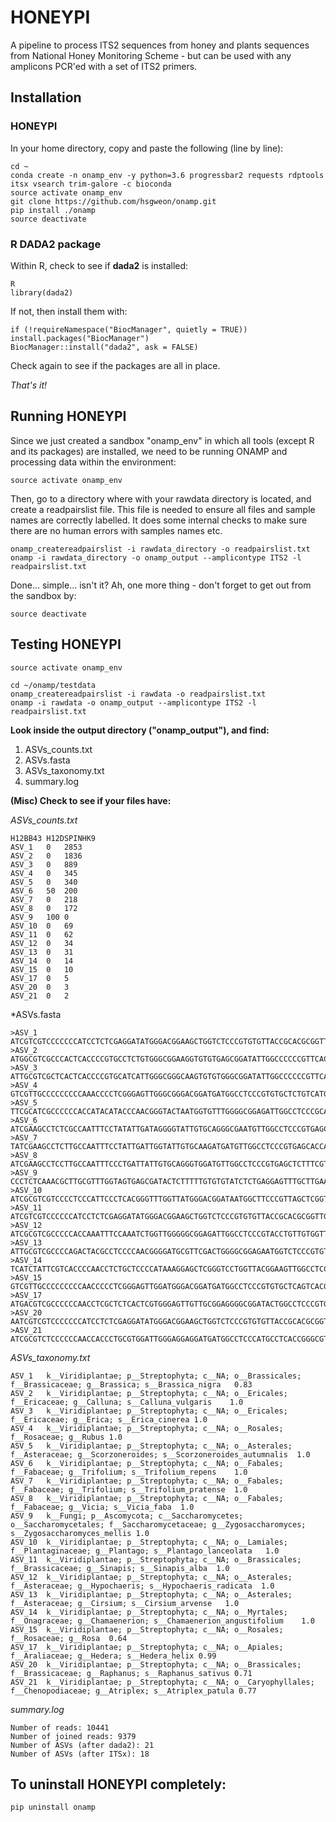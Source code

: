 # HONEYPI

A pipeline to process ITS2 sequences from honey and plants sequences from National Honey Monitoring Scheme - but can be used with any amplicons PCR'ed with a set of ITS2 primers.


## Installation

### HONEYPI

In your home directory, copy and paste the following (line by line):

```
cd ~
conda create -n onamp_env -y python=3.6 progressbar2 requests rdptools itsx vsearch trim-galore -c bioconda
source activate onamp_env
git clone https://github.com/hsgweon/onamp.git
pip install ./onamp
source deactivate
```

### R DADA2 package

Within R, check to see if **dada2** is installed:

```
R
library(dada2)
```

If not, then install them with:

```
if (!requireNamespace("BiocManager", quietly = TRUE)) install.packages("BiocManager")
BiocManager::install("dada2", ask = FALSE)
```

Check again to see if the packages are all in place.




*That's it!*


## Running HONEYPI

Since we just created a sandbox "onamp_env" in which all tools (except R and its packages) are installed, we need to be running ONAMP and processing data within the environment:

```
source activate onamp_env
```

Then, go to a directory where with your rawdata directory is located, and create a readpairslist file. This file is needed to ensure all files and sample names are correctly labelled. It does some internal checks to make sure there are no human errors with samples names etc. 

```
onamp_createreadpairslist -i rawdata_directory -o readpairslist.txt
onamp -i rawdata_directory -o onamp_output --amplicontype ITS2 -l readpairslist.txt
```

Done... simple... isn't it? Ah, one more thing - don't forget to get out from the sandbox by:

```
source deactivate
```


## Testing HONEYPI

```
source activate onamp_env

cd ~/onamp/testdata
onamp_createreadpairslist -i rawdata -o readpairslist.txt
onamp -i rawdata -o onamp_output --amplicontype ITS2 -l readpairslist.txt
```

**Look inside the output directory ("onamp_output"), and find:**

1. ASVs_counts.txt
2. ASVs.fasta
3. ASVs_taxonomy.txt
4. summary.log


**(Misc) Check to see if your files have:**


*ASVs_counts.txt*

```
H12BB43	H12DSPINHK9
ASV_1	0	2853
ASV_2	0	1836
ASV_3	0	889
ASV_4	0	345
ASV_5	0	340
ASV_6	50	200
ASV_7	0	218
ASV_8	0	172
ASV_9	100	0
ASV_10	0	69
ASV_11	0	62
ASV_12	0	34
ASV_13	0	31
ASV_14	0	14
ASV_15	0	10
ASV_17	0	5
ASV_20	0	3
ASV_21	0	2
```

*ASVs.fasta

```
>ASV_1
ATCGTCGTCCCCCCCATCCTCTCGAGGATATGGGACGGAAGCTGGTCTCCCGTGTGTTACCGCACGCGGTTGGCCAAAATCCGAGCTAAGGGCGCCAGGAGCGTCTCGACATGCGGTGGTGAATTCAAGCCTCGTAATATCGTCGGTCGTTCCGGTCCAAAAGCTCTCGATGACCCAAAGTCCTCA
>ASV_2
ATGGCGTCGCCCACTCACCCCGTGCCTCTGTGGGCGGAAGGTGTGTGAGCGGATATTGGCCCCCCGTTCACGTTCGTGCTCGGTCGGTCTAAAAGGAAAGTCCCCAACGACGGACATCACGGCGAGTGGTGGTTGCCAGACCGTCCCGACGCGTCGTGCATGCTGTTCTTTGTCGTTGGCCGGCTCATCGACCCCCGAGTACCGTCAGGTACTCGGTACCTCGA
>ASV_3
ATTGCGTCGCTCACTCACCCCGTGCATCATTGGGCGGGCAAGTGTGTGGGCGGATATTGGCCCCCCGTTCACATTTGTGCTCGGTCGGCCTAAAAAGAAGGTCCTTGATGACGGACATCACAACAAGTGGTGGTTGCTAAACCGTCGCGCCATGTTGTGCATTATACTCCGTCGTCGGTTGCCTCATTGACCCTTAAGTGCCATTGAACTTGGTACCTCAA
>ASV_4
GTCGTTGCCCCCCCCCAAACCCCTCGGGAGTTGGGCGGGACGGATGATGGCCTCCCGTGTGCTCTGTCATGCGGTTGGCATAAAAACAAGTCCTCGGCGACTAACGCCACGACAATCGGTGGTTGTCAAACCTCTGTTGCCTATCGTGTGCGCGTGTCGAGCGAGGGCTCAACAAACCATGTTGCATCGATTCGTCGATGCTTTCA
>ASV_5
TTCGCATCGCCCCCCACCATACATACCCAACGGGTACTAATGGTGTTTGGGGCGGAGATTGGCCTCCCGCACCTCTGATGCGGTTGGCCTAAAAATGAGTCCCCTTCAGCGGACACACGACTAGTGGTGGTTGAACAGACCCTCGTCCTTATCGTGTGTCGTGAGCTGCAAGGGAAACCCTCACCAAAGACCCTATTGCATTGTTTTTTGGACAATGCTTCGA
>ASV_6
ATCGAAGCCTCTCGCCAATTTCCTATATTGATAGGGGTATTGTGCAGGGCGAATGTTGGCCTCCCGTGAGCTTTATTGCCTCATGGTTGGTTGAAAATCGAGACCTTGGTAGGGTGTGCCATGATAGGTGGTGGCTGTGTTACGCACGAGACCAAGTAAGTCATGTGCTGCTCTATTGAATTTAGGCCTCTTTTACCCACATGCGTTTCGAAACGCTCGTG
>ASV_7
TATCGAAGCCTCTTGCCAATTTCCTATTGATTGGTATTGTGCAAGATGATGTTGGCCTCCCGTGAGCACCATCGCCTCATGGTTGGTTGAAAATCGAGACCTTGGTAGAGTGTGCCATGATAAATGGTGCATGTGTTAAGCACGAGACCAAACAATCATGTGCTGCTCTATTGAATTTAGCCTCTTTTACCCACATGCGTGTCTAAACGCTCGTG
>ASV_8
ATCGAAGCCTCCTTGCCAATTTCCCTGATTATTGTGCAGGGTGGATGTTGGCCTCCCGTGAGCTCTTTCGTCTCATGGTTGGTTGAAAATTGAGACCTTGGTAGGGTGTGCCATGATAGATGGTGGTTGTGTGACCCACGAGACCAATCATGCGCTGCTCTATTGAATTTGGCCTCCTTTACCCATATGCGTTTCCAAACGCTCGTG
>ASV_9
CCCTCTCAAACGCTTGCGTTTGGTAGTGAGCGATACTCTTTTTGTGTGTATCTCTGAGGAGTTTGCTTGAAAGTGGGAGGCCATAGGCGGAGCCTAGCTTGAGCGTGTGGTGGAGGAACTGTGCCGAGAGGTGCAGGGCCGCGCTGCAACGCCTGGCCACGAAAACGAAGTCGTATTAGGTTTTACCGACTCGGCGAAGGAAGTAGTGGACGGGGGGAAAAGAGCGGAGCTCTCTTTTTTGTTTTGTTTGTTGATGATACGACGAGCAAGAGCAGCAGAGCCTGGCTTGAGAGAATTCACAAA
>ASV_10
ATCGCGTCGTCCCCTCCCATTCCCTCACGGGTTTGGTTATGGGACGGATAATGGCTTCCCGTTAGCTCGGTTAGCCCAAAAAGGATCCCTCATCGACGGATGTCACAACCAGTGGTGGTTGAAAGATCATTGGTGCTGTTGTGCTTCACCCTGTCGCTTGCTAGGGCATCGTCATAAACTAACGGCGTGTAATGCGCCTTCGA
>ASV_11
ATCGTCGTCCCCCCATCCTCTCGAGGATATGGGACGGAAGCTGGTCTCCCGTGTGTTACCGCACGCGGTTGGCCAAAATCCGAGCTAAGGACGTTTTGGAGCGTCTCGACATGCGGTGGTGAATTGTAACCTCGTCATATTGTCGGTCGTTCCGGTTCAAAAGCTCTTGATGACCCAAAGTCCTCA
>ASV_12
ATCGCGTCGCCCCCACCAAATTTCCAAATCTGGTTGGGGGCGGAGATTGGCCTCCCGTACCTGTTGTGGTTGGCCTAAAAAGGAGTCCCCTTCGGTGGACACACGACTAGTGGTGGTTGAACAGACCCTCGTCTTTATTGTGTGTCATGAGCTGCTAGGGAGCCCTCATCAAAGACCCTTTGTATCGTTTTCGGACGGTGCTTCGA
>ASV_13
ATTGCGTCGCCCCAGACTACGCCTCCCCAACGGGGATGCGTTCGACTGGGGCGGAGAATGGTCTCCCGTGTCGTCGGCGTGGTTGGCCTAAAAAGGAGTCCCCTTCGGCGGACGCACGGCTAGTGGTGGTTGTTAAGGCCTTCGTATCGAGCCGTGTGTCGTTAGCCGCAAGGGAAGCACTCTTTAAAGACCCCAATGTGTCGTCTCGTGACGACGCTTCGA
>ASV_14
TCATCTATTCGTCACCCCAACCTCTGCTCCCCATAAAGGAGCTCGGGTCCTGGTTACGGAAGTTGGCCTCCCGTGGTCTCGAAGCGCGGCTGGCCTAAAATTGAGCATCGGGTTGGTGATCTCCGAGGCACGCGGTGGTTGTTCATTCTTACCTCGTGATGTTGCCCCGGGGCATCTTCCACAAGAAGCTCCACGACCCTAGATACATATCG
>ASV_15
GTCGTTGCCCCCCCCCAACCCCCTCGGGAGTTGGATGGGACGGATGATGGCCTCCCGTGTGCTCAGTCACGCGGTTGGCATAAATACCAAGTCCTCGGCGACCAACGCCACGACAATCGGTGGTTGTCAAACCTCGGTTTCCTGTCGTGCGCGCGTGTTGATCGAGTGCTTTCTTAAACAATGCGTGTCGATCCGTCGATGCTTACA
>ASV_17
ATGACGTCGCCCCCCAACCTCGCTCTCACTCGTGGGAGTTGTTGCGGAGGGGCGGATACTGGCCTCCCGTGCCTCATCGTATGGTTGGCCCAAATGTGAGTCCTTGGCGACGGACGTCACGACAAGTGGTGGTTGTAAAAAGCCCTCTTCTCCTGTCGTGCGGTGGCGCGTCGCCAGCAAGAACTCTCGTGACCCTGTTGTGCCGTTGTCAACGCGCACTCCGA
>ASV_20
AATCGTCGTCCCCCCCATCCTCTCGAGGATATGGGACGGAAGCTGGTCTCCCGTGTGTTACCGCACGCGGTTGGCCAAAATCCGAGCTAAGGATGCCAGGAGCGTCTTGACATGCGGTGGTGAATTCAATCTCCTCGTCATATCGTCGGTCGTTCCGGTCCAAAAGCTCTCGATGACCCAAAGTCCTCA
>ASV_21
ATCGCGTCTCCCCCCAACCACCCTGCGTGGATTGGGAGGAGGATGATGGCCTCCCATGCCTCACCGGGCGTGGATGGCCTAAATAAGGAGCCCCCGGTTACGAAGTGCCGCGGCGATTGGTGGAATACAAGGCCTAGCCTAGGACGAAATCGAAGTCGCGCACATCGTAGCTCTTGAGGACTCGCAGGACCCTAACTTGTTTGCCCCTAGGGGCGGCAAAACCG
```

*ASVs_taxonomy.txt*

```
ASV_1	k__Viridiplantae; p__Streptophyta; c__NA; o__Brassicales; f__Brassicaceae; g__Brassica; s__Brassica_nigra	0.83
ASV_2	k__Viridiplantae; p__Streptophyta; c__NA; o__Ericales; f__Ericaceae; g__Calluna; s__Calluna_vulgaris	1.0
ASV_3	k__Viridiplantae; p__Streptophyta; c__NA; o__Ericales; f__Ericaceae; g__Erica; s__Erica_cinerea	1.0
ASV_4	k__Viridiplantae; p__Streptophyta; c__NA; o__Rosales; f__Rosaceae; g__Rubus	1.0
ASV_5	k__Viridiplantae; p__Streptophyta; c__NA; o__Asterales; f__Asteraceae; g__Scorzoneroides; s__Scorzoneroides_autumnalis	1.0
ASV_6	k__Viridiplantae; p__Streptophyta; c__NA; o__Fabales; f__Fabaceae; g__Trifolium; s__Trifolium_repens	1.0
ASV_7	k__Viridiplantae; p__Streptophyta; c__NA; o__Fabales; f__Fabaceae; g__Trifolium; s__Trifolium_pratense	1.0
ASV_8	k__Viridiplantae; p__Streptophyta; c__NA; o__Fabales; f__Fabaceae; g__Vicia; s__Vicia_faba	1.0
ASV_9	k__Fungi; p__Ascomycota; c__Saccharomycetes; o__Saccharomycetales; f__Saccharomycetaceae; g__Zygosaccharomyces; s__Zygosaccharomyces_mellis	1.0
ASV_10	k__Viridiplantae; p__Streptophyta; c__NA; o__Lamiales; f__Plantaginaceae; g__Plantago; s__Plantago_lanceolata	1.0
ASV_11	k__Viridiplantae; p__Streptophyta; c__NA; o__Brassicales; f__Brassicaceae; g__Sinapis; s__Sinapis_alba	1.0
ASV_12	k__Viridiplantae; p__Streptophyta; c__NA; o__Asterales; f__Asteraceae; g__Hypochaeris; s__Hypochaeris_radicata	1.0
ASV_13	k__Viridiplantae; p__Streptophyta; c__NA; o__Asterales; f__Asteraceae; g__Cirsium; s__Cirsium_arvense	1.0
ASV_14	k__Viridiplantae; p__Streptophyta; c__NA; o__Myrtales; f__Onagraceae; g__Chamaenerion; s__Chamaenerion_angustifolium	1.0
ASV_15	k__Viridiplantae; p__Streptophyta; c__NA; o__Rosales; f__Rosaceae; g__Rosa	0.64
ASV_17	k__Viridiplantae; p__Streptophyta; c__NA; o__Apiales; f__Araliaceae; g__Hedera; s__Hedera_helix	0.99
ASV_20	k__Viridiplantae; p__Streptophyta; c__NA; o__Brassicales; f__Brassicaceae; g__Raphanus; s__Raphanus_sativus	0.71
ASV_21	k__Viridiplantae; p__Streptophyta; c__NA; o__Caryophyllales; f__Chenopodiaceae; g__Atriplex; s__Atriplex_patula	0.77
```

*summary.log*

```
Number of reads: 10441
Number of joined reads: 9379
Number of ASVs (after dada2): 21
Number of ASVs (after ITSx): 18
```



## To uninstall HONEYPI completely:

```
pip uninstall onamp
```
